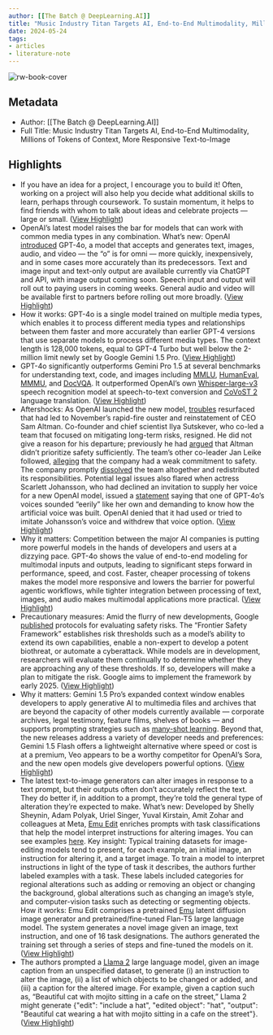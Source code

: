 ```yaml
---
author: [[The Batch @ DeepLearning.AI]]
title: "Music Industry Titan Targets AI, End-to-End Multimodality, Millions of Tokens of Context, More Responsive Text-to-Image"
date: 2024-05-24
tags: 
- articles
- literature-note
---
```

![rw-book-cover](https://readwise-assets.s3.amazonaws.com/static/images/article2.74d541386bbf.png)

## Metadata
- Author: [[The Batch @ DeepLearning.AI]]
- Full Title: Music Industry Titan Targets AI, End-to-End Multimodality, Millions of Tokens of Context, More Responsive Text-to-Image

## Highlights
- If you have an idea for a project, I encourage you to build it! Often, working on a project will also help you decide what additional skills to learn, perhaps through coursework. To sustain momentum, it helps to find friends with whom to talk about ideas and celebrate projects — large or small. ([View Highlight](https://read.readwise.io/read/01hykjcpnpyqejtbhgk25eah1p))
- OpenAI’s latest model raises the bar for models that can work with common media types in any combination. 
  What’s new: OpenAI [introduced](https://info.deeplearning.ai/e3t/Ctc/LX+113/cJhC404/VVsvcX13SsV-W23C-8r1sNsBMV9TLwZ5fqN4JN6mkvpC3qgyTW6N1vHY6lZ3pjW327Dw64BGjd5W54-G8c7K9ksjW7d5sCn8b34GcW19ZSl26nQcTjW1Xcbz93PfkybW338fXl5yXCftN5T76D_1pmbxW6whLpG1N193BW2Jrp3w4lQ___N1Nj0Vgr7QLfW17PsQL9chBhfW83S3_g3DwxMGW6vxdrh6PZTckW31KBBJ6qJWt2W6ZLbFG3-ZL8BW9gfWtX2dsYPGW2wfwWD4tFBSSW94fSMM3fX9-yW4xNc0M8GdWQHW78srF894gm0NW7f2wpj8XfrjjW1jZysN4K8kpCf4KhgyF04) GPT-4o, a model that accepts and generates text, images, audio, and video — the “o” is for omni — more quickly, inexpensively, and in some cases more accurately than its predecessors. Text and image input and text-only output are available currently via ChatGPT and API, with image output coming soon. Speech input and output will roll out to paying users in coming weeks. General audio and video will be available first to partners before rolling out more broadly. ([View Highlight](https://read.readwise.io/read/01hykjdbwfb19ds2tfrtqj315t))
- How it works: GPT-4o is a single model trained on multiple media types, which enables it to process different media types and relationships between them faster and more accurately than earlier GPT-4 versions that use separate models to process different media types. The context length is 128,000 tokens, equal to GPT-4 Turbo but well below the 2-million limit newly set by Google Gemini 1.5 Pro. ([View Highlight](https://read.readwise.io/read/01hykjdmsqecmwq245n0mhs5j5))
- GPT-4o significantly outperforms Gemini Pro 1.5 at several benchmarks for understanding text, code, and images including [MMLU](https://info.deeplearning.ai/e3t/Ctc/LX+113/cJhC404/VVsvcX13SsV-W23C-8r1sNsBMV9TLwZ5fqN4JN6mkvqv3qgyTW8wLKSR6lZ3m7W32l32M7D7YJFVkVjfT4NLp-3N5dTXC06Qg24W3gmBjt4wvh2PW7RMH4N8p_FzZW3TJnCt7jFQ0JW97P6W727BJPrW2p4gDX316jGVW12sM9M31ZCr0W8pBYjl4kgJRpW38mnh-241hc3W4JWmZq6N3gjLW8lHZhW8SNxC2W8HgHxl1HM6hmW73TJ021By0zlW1Wdg-P24TPXBW40QH7r9fKMp3N1fbqgJy0qk4W7p3MnT65N7F1W19RHG030dfDSW5QXS4S7--GkYW3D7Mx29grxCNW7R8qNJ7sCH7jW969jDp4l9mlvW8V7zzQ6J91ghN1wkGl2Ttkx0N7kFy0JrkKkpVbTyYM6wtjB3d5Kzzn04), [HumanEval](https://info.deeplearning.ai/e3t/Ctc/LX+113/cJhC404/VVsvcX13SsV-W23C-8r1sNsBMV9TLwZ5fqN4JN6mkvpC3qgyTW6N1vHY6lZ3k-W2q0Mk869By16W4Kp7PM6XmqRsW381M7n61zjLPW2Vqh5F2-ybbMW2yhMnL8qvLW6W1hn_Ly2Byxb3W1rDWFh3gh6QpW9gT3wf4txwZTW7qxHsD4WCpr9W2bFKmD46pRvPV1fgZw6673r1N3M9ZDh6qjVrW4p1cYH9dVWMGW4QbPyf4PXkcMW5MCBKC95BnxFW2L_7MC3dxHMsW478-NY7-6ChsW6GGYgq95FPrHW2SzG4Z2qNXQHW6TZ5d-2QJgFnW3YwVwy2r3cvMW8K9CG94cxrgZf4mZ-n004), [MMMU](https://info.deeplearning.ai/e3t/Ctc/LX+113/cJhC404/VVsvcX13SsV-W23C-8r1sNsBMV9TLwZ5fqN4JN6mkvpC3qgyTW6N1vHY6lZ3lmW5R0kZ25ch1BKW5JBYKq7YHy7zW279xHl3hPx6mW4Cy9sQ3fhDTgV7VBBp1CjYYqW2mSF-C2qf0LXW2ls-hm5yfmpcW6SwCxh681JRWV3Vtgx4nnjhqN7v-FdKlt5bQW7W9Wzj91c5nBW4lR3Hj7qTP6_W51HxPg2wQV-HW4NS_FL5tsyb7W8S--5Z1TSsM2N29NstKRXsWhW3tB3L05x7WhRW5xny094ClTykW8XkQH81tck4KN4WcZsRYWcNvW2Gsdks92ThmxW7wLzRl7cZbWxf2bHLK004), and [DocVQA](https://info.deeplearning.ai/e3t/Ctc/LX+113/cJhC404/VVsvcX13SsV-W23C-8r1sNsBMV9TLwZ5fqN4JN6mkvpC3qgyTW6N1vHY6lZ3mrW3tzW0F6DDsPkW60QbWv8KXg8lW8Lc0_S96xrNzVrRzLB3L6bqYW3HSf0-4hzkCjW7TbKBW8-bXnXN8M7pb1v4ldCW7zvGvq55NGc8W1_qX9X7V780DN4V_BXwZJgNzW68nZGx4cCgXwVtLTNw97VmpzVbSX2_2-2HbpW78mFCv4RM4SXW3F-Cz896bbDMW4Zp6831QbPMxVztlFD2M7q5-W47J80J8YPQ3RW6SrSRm7Fmy1NW98bKTD69KQJhW4f0Th-5Ps51VW8J8tJD4fQqp_f5wgrW404). It outperformed OpenAI’s own [Whisper-large-v3](https://info.deeplearning.ai/e3t/Ctc/LX+113/cJhC404/VVsvcX13SsV-W23C-8r1sNsBMV9TLwZ5fqN4JN6mkvpW3qgyTW7lCdLW6lZ3p_W7vJfSx6X_cVRW1ChFjS1S-XfzN6c_S1PCK_6RW5S678_1cY9VWW2zq3wB2z2vzfW1skPKG8WK8TcW6slM1187ckxyW7Fh8_r2dGr7wW2_xbd-7DjXHQW2sZMMg6g4W69W9hqZcG6BlXcnW3gmjPY2PHv65W1jlFC81PHfJrW1xjPgX4kMcllW4Rl-3S68XJzmW8NkS9p3PgljRW2JKHlp8Rp2YYW3VC2v76dTtnxW268pZm6fZw9jW11sTq75wWgLkW41Xh51693y6sW15YCmx1yf99pW5G_5hT89J8xZV4_F2R3C6vwrf82nvNY04) speech recognition model at speech-to-text conversion and [CoVoST 2](https://info.deeplearning.ai/e3t/Ctc/LX+113/cJhC404/VVsvcX13SsV-W23C-8r1sNsBMV9TLwZ5fqN4JN6mkvpC3qgyTW6N1vHY6lZ3ldW4HfBcT4RPwHPW3w-w3H3DjCDvVzn-vz206XWGW27kCtw8XfVpZW5gkJgk4X8V45N5jPfJJpx80BW4xWxQ81cptv8W4Vlp207m1JfxW4nB2Yp5YGYg_Vd0vYj9bYB01W6gBXKY3z2r4lW8d27Mb8MRRS1VxkVnZ6dZXXJVDjrtC61XL-6W8FwSr92vdg_5W4QmwVh6sQzx8W1LHvvS8wXyWmN79RFN52GlPNW8QhWrS1j5G7gW5Zf44s61qHTrW59k5BS8PQPFMW2FRHzB3HNG4df8TwkZY04) language translation. ([View Highlight](https://read.readwise.io/read/01hykje27ec3mhw85krvermazn))
- Aftershocks: As OpenAI launched the new model, [troubles](https://info.deeplearning.ai/e3t/Ctc/LX+113/cJhC404/VVsvcX13SsV-W23C-8r1sNsBMV9TLwZ5fqN4JN6mkvqv3qgyTW8wLKSR6lZ3nYW5s1b2h7dYQWZW4YCmgK4HBSggW4gDhzJ3pF30BW1WCp-n3TxDzcW38cr9b2whZyJW8L8qpx2kGrKXW2T1PtR77gqzkN9k87s8M-4cfW6jSD_475dbXsW7jJkvq2bk0gSW6jmnFc7wMGk-W6f_6BD8M0ZCPW5pW7l87RHpJ5W65Qc6N776xlwW4RNJG-2McXDZW8c3V7k1HZ8gFW7fS_VY57W1dBW1FBzqQ48NwPwW4FBjzW76DsXnN8vnhcCjJmJ1N5DkCVMMHz8yW7J8cBL6qY7pSW2HhdGV710JmzW7k9nj-49L_hFW1mMVF_8RPw_hW6K1P006z8JybW42X01z8LtbvQW7TtTFs5vfKXtf1nVjYR04) resurfaced that had led to November’s rapid-fire ouster and reinstatement of CEO Sam Altman. Co-founder and chief scientist Ilya Sutskever, who co-led a team that focused on mitigating long-term risks, resigned. He did not give a reason for his departure; previously he had [argued](https://info.deeplearning.ai/e3t/Ctc/LX+113/cJhC404/VVsvcX13SsV-W23C-8r1sNsBMV9TLwZ5fqN4JN6mkvqP3qgyTW95jsWP6lZ3kLV6BhG61B9DJcN2LSdFgXwnV5VBZ8j-7KX9-tW2338SF5ckYvXW1jJQQp2H65nLW19TTBZ2q_Ts1W1ywSvM3Jn-BXW3dhVnt1qM4rHW86_Zhc1RXvGbW8SX2KF1vjncDW8Xp1Bp4YRqzCN2hXg9tqYsvFW5nzpdx97QF-sW2P3ZDS34QsYkW8x6Sc73BySRpW6rkJp38qy8bqW6mmHS95nQP1wW6_Cmwt6-T8rZN5H20JPKqBYfN1jcGyKQYqhMW70Sw104BxRvZV8dJ811lYSnsW4Tmx574jKMykW4RscLL12ZG73W6Bdqx87_RgRlW6K8B736GkP0SW6mxkZ51Jl_7jW3RBZth75mQMCW6S7ygY5n4tFWW88Tb4j5kSKXGf7YSzWW04) that Altman didn’t prioritize safety sufficiently. The team’s other co-leader Jan Leike followed, [alleging](https://info.deeplearning.ai/e3t/Ctc/LX+113/cJhC404/VVsvcX13SsV-W23C-8r1sNsBMV9TLwZ5fqN4JN6mkvpW3qgyTW7lCdLW6lZ3p2W4v0zr595HgK_Vd1L6w74DdbHW3jhqKZ7Y8p4VM5BFK6JFkfCW2R4lj14qDmsGW4SLVlJ7PJ0jFN7DVRqDWmNjFW5SD0m54W3hG-W7Znw_n3P6H-TW5H7R9J5VnM05W1By6tq1Z93K8W1pP0PY5lYjhbW976bwt20KCQGW3jjvhQ2H2kwkW1fQN-Q5n9pS1W4qhwdK6PrYCFV5TQDH1J2qhXW1h-ttt4q9GC8W8LKScn2vVL2-W6C67W56Cf-9-Vj7rkb73Yl4pW2b9L_r69HxqsW4wcffy4xKT_nN3X6Szn12Yxsf4HfxgH04) that the company had a weak commitment to safety. The company promptly [dissolved](https://info.deeplearning.ai/e3t/Ctc/LX+113/cJhC404/VVsvcX13SsV-W23C-8r1sNsBMV9TLwZ5fqN4JN6mkvqb3qgyTW7Y8-PT6lZ3prW1CyXKJ4RhV97W7PbjcZ14tB3RW8Q0dtW8Z6LGHW3Xc2nt6s3Cy9W6F3mbB8qr03MV3tB1j1g93w0W6Xl5dG8NBnqZW1fWTdz66B3TdW81cg-F8lxNKdW6VvRrJ458Z6JW5jdYLw5kCwwCN8TYBTkCQxyNW7ZgFwB53rxCPW1PwyKq6C0nl6W6y6YfY55-tJrN58WV6qhFpPLW1qX2cN5048hRW41xnfg6GdJ5DW8qQvfV8GS55mW3fvxr99kJL7HW7_YKHD1HtP64W4ZwXb52nx6MCV4VP1x6sZycNN3qvZcTVjgf2W4mG2kf4NXw_mW7l4nNl3PKsR5f18ZgCC04) the team altogether and redistributed its responsibilities. Potential legal issues also flared when actress Scarlett Johansson, who had declined an invitation to supply her voice for a new OpenAI model, issued a [statement](https://info.deeplearning.ai/e3t/Ctc/LX+113/cJhC404/VVsvcX13SsV-W23C-8r1sNsBMV9TLwZ5fqN4JN6mkvpW3qgyTW7lCdLW6lZ3mLVSThkF6-B23rW8hx6_18sCVjkW5sZclv685qpYW1jrV9-9dMnB6W85tLVT6ycnrSW6d63Z6912QslW6l1K3q1t0q4XF7Hssp2X2GvN65m03kfmvYqW3BB2td7yCFXyW64sVyN70SmF3W2j3qFs6K1BkjW6QfVVM13m7NdW31fpqs1NJYjDW5B8LhR6ZY3XcW2vPVzZ7gQkcSV5nWm268stTjN8nHtJs82PKKW1pr5vf6lVbXpW16zNYw71ZB-1W1tDZXC6yNB79VkB6-C1td1myW3GZqVK5pTWGJW4DVc1g7pcsvHf5vHls804) saying that one of GPT-4o’s voices sounded “eerily” like her own and demanding to know how the artificial voice was built. OpenAI denied that it had used or tried to imitate Johansson’s voice and withdrew that voice option. ([View Highlight](https://read.readwise.io/read/01hykjems7te5vc3bahk66g27a))
- Why it matters: Competition between the major AI companies is putting more powerful models in the hands of developers and users at a dizzying pace. GPT-4o shows the value of end-to-end modeling for multimodal inputs and outputs, leading to significant steps forward in performance, speed, and cost. Faster, cheaper processing of tokens makes the model more responsive and lowers the barrier for powerful agentic workflows, while tighter integration between processing of text, images, and audio makes multimodal applications more practical. ([View Highlight](https://read.readwise.io/read/01hykjev65r99bc15gcghs3xnj))
- Precautionary measures: Amid the flurry of new developments, Google [published](https://info.deeplearning.ai/e3t/Ctc/LX+113/cJhC404/VVsvcX13SsV-W23C-8r1sNsBMV9TLwZ5fqN4JN6mkvqv3qgyTW8wLKSR6lZ3n-W8V8cRq1RK7M1W1JhBBM2Z2RBYV9CQrB2pshzsVxz_qc2378B_W6Z0b1J3HZc2kW33kC9b5kM2HgW6_4Ldy3K9Q-zW20M2GG4YySW6W6LqXDC8N1SXxW3CMH4X7vj92_W95_6Ch2t_zthVx-TYN1tDPc3W7gWSQC4wtbrQN5mbTJTV9fKnW5Drjn41YH05YW6Y92q257RZl6V-Ycv13qLJFTW6-TKym22PbsWW4nynL45ggyGKW3HxkB52P7fbmW5Jzjsq8gPrhHW6_zKwB59sknCW8jLRvP3p97btW13XcW06Q4pwdW1pH5Jz8cjsKLW3cxr6l21sz-6W4tKllb4-Bx1RW2PYBK628j6Pdf27f_CH04) protocols for evaluating safety risks. The “Frontier Safety Framework” establishes risk thresholds such as a model’s ability to extend its own capabilities, enable a non-expert to develop a potent biothreat, or automate a cyberattack. While models are in development, researchers will evaluate them continually to determine whether they are approaching any of these thresholds. If so, developers will make a plan to mitigate the risk. Google aims to implement the framework by early 2025. ([View Highlight](https://read.readwise.io/read/01hykjgc788avfnzrbnbydd466))
- Why it matters: Gemini 1.5 Pro’s expanded context window enables developers to apply generative AI to multimedia files and archives that are beyond the capacity of other models currently available — corporate archives, legal testimony, feature films, shelves of books — and supports prompting strategies such as [many-shot learning](https://info.deeplearning.ai/e3t/Ctc/LX+113/cJhC404/VVsvcX13SsV-W23C-8r1sNsBMV9TLwZ5fqN4JN6mkvpW3qgyTW7lCdLW6lZ3nwVTfn8Y4jcbzZW63fVkX2C_L4rN8Ss7XBtF58_W63Bwk65qTffdW5ZwRgF6pvmWTW8sVzsk69ZGnPW3PHh3q6Tfk6GVflMJQ2c_dDBW8x-XyT8t75kVW6W_k-l1s0KMHW2_RjFC2j_N_pW6BSRLG1S8VjNW6BJrXT7jgL1QW4pr30p7CmVy3VcXYQJ1lT9DQN9cpn0ssJ7jVW78SQ0l3GxWKTW7lJR4b8NlH10W8x0wJH4j89WpW2DGYkW6QWPpPW55C4VJ18_ZkkW1xBZ3P6nqpnvW4l4l0z20DS16W8zG3zK3f7kRhf6Q4Kld04). Beyond that, the new releases address a variety of developer needs and preferences: Gemini 1.5 Flash offers a lightweight alternative where speed or cost is at a premium, Veo appears to be a worthy competitor for OpenAI’s Sora, and the new open models give developers powerful options. ([View Highlight](https://read.readwise.io/read/01hykjgmbyd8a6ey47w09rk6ty))
- The latest text-to-image generators can alter images in response to a text prompt, but their outputs often don’t accurately reflect the text. They do better if, in addition to a prompt, they’re told the general type of alteration they’re expected to make. 
  What’s new: Developed by Shelly Sheynin, Adam Polyak, Uriel Singer, Yuval Kirstain, Amit Zohar and colleagues at Meta, [Emu Edit](https://info.deeplearning.ai/e3t/Ctc/LX+113/cJhC404/VVsvcX13SsV-W23C-8r1sNsBMV9TLwZ5fqN4JN6mkvpC3qgyTW6N1vHY6lZ3pTW2f5Z4N5jpYwHW8RHXG84-D8qYW1zCM8y29Br79W52Jdjv1tsMB4W6gDfSD2Q-qwwW1B5Msb4ZSXS4W80knmy4_wgr6W9gZjqM5zQP2FW15ZtnV3snSnhW2HQmC919Z0stW2XhSGh24nQ9dVxvgLs6nc_B-W1yN3nX1V1sskW1bR3gR8Mhb4BW6K5Z9Y20JDhbW3xvc3p45YrcXW4q-YKn3gJKyYW40Xnv18Jgz4sW4H_HVM3ZG-jnW6stlVd91yT4WVRZH5T5WwTQnW3sfn6f5j-0x7f7jzL6j04) enriches prompts with task classifications that help the model interpret instructions for altering images. You can see examples [here](https://info.deeplearning.ai/e3t/Ctc/LX+113/cJhC404/VVsvcX13SsV-W23C-8r1sNsBMV9TLwZ5fqN4JN6mkvpC3qgyTW6N1vHY6lZ3pgVFhP2p9gCS2GW4n9cFk7PVKq3W1JT07K678zQKW7vdPLv8JfZhkW5lqzJL8DZdz5W6sNpFh4rGcyVW7Lxqn27CZ-JsW3cfRxs1YY3trW3xk-H66-g7b1W2LfXQ150Ls51N3f2VBv8TP21W9fv89M1NNQ9mW7TVT__41fwBPW2KZkxL7Y-dt5N1Jmlz-VCVd8W6G8ms73YF0N0W230KYf7C9k9vW49JvKK5tL0QcMmFbmMpRgrjW33Nc_45LD5qbW6rkpFg1_y_rdW4Nk0LB4Mz41PdzY69Y04). 
  Key insight: Typical training datasets for image-editing models tend to present, for each example, an initial image, an instruction for altering it, and a target image. To train a model to interpret instructions in light of the type of task it describes, the authors further labeled examples with a task. These labels included categories for regional alterations such as adding or removing an object or changing the background, global alterations such as changing an image’s style, and computer-vision tasks such as detecting or segmenting objects. 
  How it works: Emu Edit comprises a pretrained [Emu](https://info.deeplearning.ai/e3t/Ctc/LX+113/cJhC404/VVsvcX13SsV-W23C-8r1sNsBMV9TLwZ5fqN4JN6mkvpC3qgyTW6N1vHY6lZ3l7W71CyH66zf1VRW535Ng65bf8TfW6yQjb36lrGWQW8SqsFF4CnlL-N21LlJLVLLntW5vHj4b96DYMpW1ybSWD6Pgz78N7mkl6NK6m90W58VR_p6Z9sXtN5y7YT0sJCjYW2DrJfW4psDDRW628dLV4V_0dTW2S3ZWp7MgVL0W50wFfm8jTnswW6YJYbv2hhH-zW1V0-XG1X630WW62R3RK3lHp-cW7G963K4V7VM4W1DMNFd3nlVrCN1q7YWkcvbnFN7nZCnCx_ytkW3yqYxL4CLGw6f1S9HJv04) latent diffusion image generator and pretrained/fine-tuned Flan-T5 large language model. The system generates a novel image given an image, text instruction, and one of 16 task designations. The authors generated the training set through a series of steps and fine-tuned the models on it. ([View Highlight](https://read.readwise.io/read/01hykjk02h5ag9fbk70hprzyjx))
- The authors prompted a [Llama 2](https://info.deeplearning.ai/e3t/Ctc/LX+113/cJhC404/VVsvcX13SsV-W23C-8r1sNsBMV9TLwZ5fqN4JN6mkvpC3qgyTW6N1vHY6lZ3lrW1wRTXs513kyJV97KQn44wJ7kW5PSnWq5VbTB7W6cxGLd2k1v0WW5_gKn74LDfV2W5z5dPk42klKKW11NWCY6WC76dM9HvF2vgfLTW4-NbRb6-FRsSW6P4kR_1rFS6kW2PqpKj778JskW5nbtFz22fXRBW36-YC82KRVx6W4TVRQ53pYFvXW7j-jT05zZD9mW6FL9T67DCR5gVY7zDP924MGQW7wBhGD58vxZNW4Wm90T2ByTLDW25TrWg3WxT0bN2x60-TZwLckW2tHKhG8NQxZCdHCnPn04) large language model, given an image caption from an unspecified dataset, to generate (i) an instruction to alter the image, (ii) a list of which objects to be changed or added, and (iii) a caption for the altered image. For example, given a caption such as, “Beautiful cat with mojito sitting in a cafe on the street,” Llama 2 might generate {"edit": "include a hat", "edited object": "hat", "output": "Beautiful cat wearing a hat with mojito sitting in a cafe on the street"}. ([View Highlight](https://read.readwise.io/read/01hykjkyqfm6t998akx09w5yzg))
